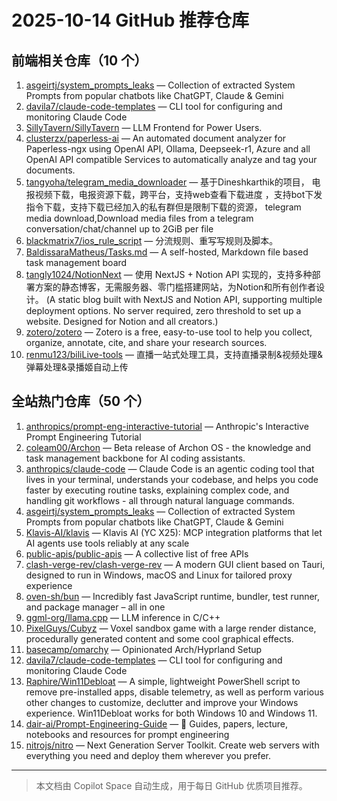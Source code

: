 # 2025-10-14 GitHub 推荐仓库

## 前端相关仓库（10 个）

1. [asgeirtj/system_prompts_leaks](https://github.com/asgeirtj/system_prompts_leaks) — Collection of extracted System Prompts from popular chatbots like ChatGPT, Claude & Gemini
2. [davila7/claude-code-templates](https://github.com/davila7/claude-code-templates) — CLI tool for configuring and monitoring Claude Code
3. [SillyTavern/SillyTavern](https://github.com/SillyTavern/SillyTavern) — LLM Frontend for Power Users.
4. [clusterzx/paperless-ai](https://github.com/clusterzx/paperless-ai) — An automated document analyzer for Paperless-ngx using OpenAI API, Ollama, Deepseek-r1, Azure and all OpenAI API compatible Services to automatically analyze and tag your documents.
5. [tangyoha/telegram_media_downloader](https://github.com/tangyoha/telegram_media_downloader) — 基于Dineshkarthik的项目， 电报视频下载，电报资源下载，跨平台，支持web查看下载进度 ，支持bot下发指令下载，支持下载已经加入的私有群但是限制下载的资源， telegram media download,Download media files from a telegram conversation/chat/channel up to 2GiB per file
6. [blackmatrix7/ios_rule_script](https://github.com/blackmatrix7/ios_rule_script) — 分流规则、重写写规则及脚本。
7. [BaldissaraMatheus/Tasks.md](https://github.com/BaldissaraMatheus/Tasks.md) — A self-hosted, Markdown file based task management board
8. [tangly1024/NotionNext](https://github.com/tangly1024/NotionNext) — 使用 NextJS + Notion API 实现的，支持多种部署方案的静态博客，无需服务器、零门槛搭建网站，为Notion和所有创作者设计。 (A static blog built with NextJS and Notion API, supporting multiple deployment options. No server required, zero threshold to set up a website. Designed for Notion and all creators.)
9. [zotero/zotero](https://github.com/zotero/zotero) — Zotero is a free, easy-to-use tool to help you collect, organize, annotate, cite, and share your research sources.
10. [renmu123/biliLive-tools](https://github.com/renmu123/biliLive-tools) — 直播一站式处理工具，支持直播录制&视频处理&弹幕处理&录播姬自动上传

## 全站热门仓库（50 个）

1. [anthropics/prompt-eng-interactive-tutorial](https://github.com/anthropics/prompt-eng-interactive-tutorial) — Anthropic's Interactive Prompt Engineering Tutorial
2. [coleam00/Archon](https://github.com/coleam00/Archon) — Beta release of Archon OS - the knowledge and task management backbone for AI coding assistants.
3. [anthropics/claude-code](https://github.com/anthropics/claude-code) — Claude Code is an agentic coding tool that lives in your terminal, understands your codebase, and helps you code faster by executing routine tasks, explaining complex code, and handling git workflows - all through natural language commands.
4. [asgeirtj/system_prompts_leaks](https://github.com/asgeirtj/system_prompts_leaks) — Collection of extracted System Prompts from popular chatbots like ChatGPT, Claude & Gemini
5. [Klavis-AI/klavis](https://github.com/Klavis-AI/klavis) — Klavis AI (YC X25): MCP integration platforms that let AI agents use tools reliably at any scale
6. [public-apis/public-apis](https://github.com/public-apis/public-apis) — A collective list of free APIs
7. [clash-verge-rev/clash-verge-rev](https://github.com/clash-verge-rev/clash-verge-rev) — A modern GUI client based on Tauri, designed to run in Windows, macOS and Linux for tailored proxy experience
8. [oven-sh/bun](https://github.com/oven-sh/bun) — Incredibly fast JavaScript runtime, bundler, test runner, and package manager – all in one
9. [ggml-org/llama.cpp](https://github.com/ggml-org/llama.cpp) — LLM inference in C/C++
10. [PixelGuys/Cubyz](https://github.com/PixelGuys/Cubyz) — Voxel sandbox game with a large render distance, procedurally generated content and some cool graphical effects.
11. [basecamp/omarchy](https://github.com/basecamp/omarchy) — Opinionated Arch/Hyprland Setup
12. [davila7/claude-code-templates](https://github.com/davila7/claude-code-templates) — CLI tool for configuring and monitoring Claude Code
13. [Raphire/Win11Debloat](https://github.com/Raphire/Win11Debloat) — A simple, lightweight PowerShell script to remove pre-installed apps, disable telemetry, as well as perform various other changes to customize, declutter and improve your Windows experience. Win11Debloat works for both Windows 10 and Windows 11.
14. [dair-ai/Prompt-Engineering-Guide](https://github.com/dair-ai/Prompt-Engineering-Guide) — 🐙 Guides, papers, lecture, notebooks and resources for prompt engineering
15. [nitrojs/nitro](https://github.com/nitrojs/nitro) — Next Generation Server Toolkit. Create web servers with everything you need and deploy them wherever you prefer.

---

> 本文档由 Copilot Space 自动生成，用于每日 GitHub 优质项目推荐。
